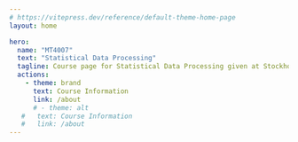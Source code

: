 ```yaml
---
# https://vitepress.dev/reference/default-theme-home-page
layout: home

hero:
  name: "MT4007"
  text: "Statistical Data Processing"
  tagline: Course page for Statistical Data Processing given at Stockholm University
  actions:
    - theme: brand
      text: Course Information
      link: /about
      # - theme: alt
   #   text: Course Information
   #   link: /about
---
```


